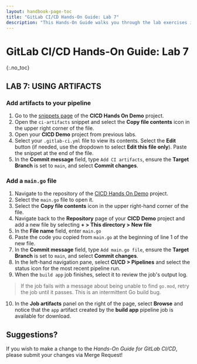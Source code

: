 ```yaml
---
layout: handbook-page-toc
title: "GitLab CI/CD Hands-On Guide: Lab 7"
description: "This Hands-On Guide walks you through the lab exercises in the GitLab CI/CD course."
---
```

# GitLab CI/CD Hands-On Guide: Lab 7
{:.no_toc}

## LAB 7: USING ARTIFACTS

### Add artifacts to your pipeline 

1. Go to the [snippets page](https://ilt.gitlabtraining.cloud/professional-services-classes/gitlab-ci-cd/gitlab-cicd-hands-on-demo/-/snippets) of the **CICD Hands On Demo** project.
1. Open the `ci-artifacts` snippet and select the **Copy file contents** icon in the upper right corner of the file.
1. Open your **CICD Demo** project from previous labs.
1. Select your `.gitlab-ci.yml` file to view its contents. Select the **Edit** button (if needed, use the dropdown to select **Edit this file only**). Paste the snippet at the end of the file.
1. In the **Commit message** field, type `Add CI artifacts`, ensure the **Target Branch** is set to `main`, and select **Commit changes**. 

### Add a `main.go` file

1. Navigate to the repository of the [CICD Hands On Demo](https://ilt.gitlabtraining.cloud/professional-services-classes/gitlab-ci-cd/gitlab-cicd-hands-on-demo) project.
1. Select the `main.go` file to open it. 
1. Select the **Copy file contents** icon in the upper right-hand corner of the file. 
1. Navigate back to the **Repository** page of your **CICD Demo** project and add a new file by selecting **+ > This directory > New file**
1. In the **File name** field, enter `main.go`
1. Paste the code you copied from `main.go` at the beginning of line 1 of the new file.
1. In the **Commit message** field, type `Add main.go file`, ensure the **Target Branch** is set to `main`, and select **Commit changes**.
1. In the left-hand navigation pane, select **CI/CD > Pipelines** and select the status icon for the most recent pipeline run.
1. When the `build app` job finishes, select it to review the job's output log. 
> If the job fails with a message about being unable to find `go.mod`, retry the job until it passes. This is an intermittent Go build bug.
10. In the **Job artifacts** panel on the right of the page, select **Browse** and notice that the `app` artifact created by the **build app** pipeline job is available for download. 

## Suggestions?

If you wish to make a change to the *Hands-On Guide for GitLab CI/CD*, please submit your changes via Merge Request!
